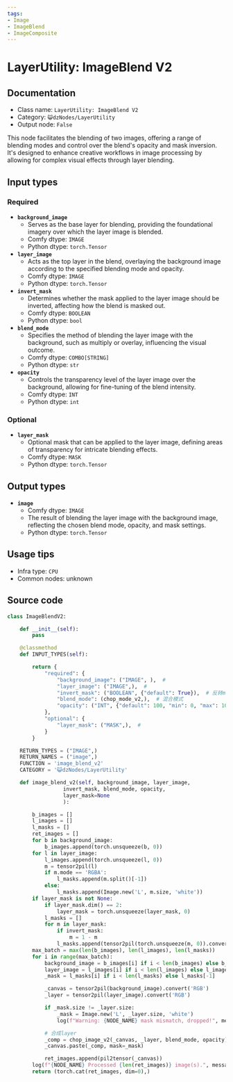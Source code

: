 ```yaml
---
tags:
- Image
- ImageBlend
- ImageComposite
---
```


# LayerUtility: ImageBlend V2
## Documentation
- Class name: `LayerUtility: ImageBlend V2`
- Category: `😺dzNodes/LayerUtility`
- Output node: `False`

This node facilitates the blending of two images, offering a range of blending modes and control over the blend's opacity and mask inversion. It's designed to enhance creative workflows in image processing by allowing for complex visual effects through layer blending.
## Input types
### Required
- **`background_image`**
    - Serves as the base layer for blending, providing the foundational imagery over which the layer image is blended.
    - Comfy dtype: `IMAGE`
    - Python dtype: `torch.Tensor`
- **`layer_image`**
    - Acts as the top layer in the blend, overlaying the background image according to the specified blending mode and opacity.
    - Comfy dtype: `IMAGE`
    - Python dtype: `torch.Tensor`
- **`invert_mask`**
    - Determines whether the mask applied to the layer image should be inverted, affecting how the blend is masked out.
    - Comfy dtype: `BOOLEAN`
    - Python dtype: `bool`
- **`blend_mode`**
    - Specifies the method of blending the layer image with the background, such as multiply or overlay, influencing the visual outcome.
    - Comfy dtype: `COMBO[STRING]`
    - Python dtype: `str`
- **`opacity`**
    - Controls the transparency level of the layer image over the background, allowing for fine-tuning of the blend intensity.
    - Comfy dtype: `INT`
    - Python dtype: `int`
### Optional
- **`layer_mask`**
    - Optional mask that can be applied to the layer image, defining areas of transparency for intricate blending effects.
    - Comfy dtype: `MASK`
    - Python dtype: `torch.Tensor`
## Output types
- **`image`**
    - Comfy dtype: `IMAGE`
    - The result of blending the layer image with the background image, reflecting the chosen blend mode, opacity, and mask settings.
    - Python dtype: `torch.Tensor`
## Usage tips
- Infra type: `CPU`
- Common nodes: unknown


## Source code
```python
class ImageBlendV2:

    def __init__(self):
        pass

    @classmethod
    def INPUT_TYPES(self):

        return {
            "required": {
                "background_image": ("IMAGE", ),  #
                "layer_image": ("IMAGE",),  #
                "invert_mask": ("BOOLEAN", {"default": True}),  # 反转mask
                "blend_mode": (chop_mode_v2,),  # 混合模式
                "opacity": ("INT", {"default": 100, "min": 0, "max": 100, "step": 1}),  # 透明度
            },
            "optional": {
                "layer_mask": ("MASK",),  #
            }
        }

    RETURN_TYPES = ("IMAGE",)
    RETURN_NAMES = ("image",)
    FUNCTION = 'image_blend_v2'
    CATEGORY = '😺dzNodes/LayerUtility'

    def image_blend_v2(self, background_image, layer_image,
                  invert_mask, blend_mode, opacity,
                  layer_mask=None
                  ):

        b_images = []
        l_images = []
        l_masks = []
        ret_images = []
        for b in background_image:
            b_images.append(torch.unsqueeze(b, 0))
        for l in layer_image:
            l_images.append(torch.unsqueeze(l, 0))
            m = tensor2pil(l)
            if m.mode == 'RGBA':
                l_masks.append(m.split()[-1])
            else:
                l_masks.append(Image.new('L', m.size, 'white'))
        if layer_mask is not None:
            if layer_mask.dim() == 2:
                layer_mask = torch.unsqueeze(layer_mask, 0)
            l_masks = []
            for m in layer_mask:
                if invert_mask:
                    m = 1 - m
                l_masks.append(tensor2pil(torch.unsqueeze(m, 0)).convert('L'))
        max_batch = max(len(b_images), len(l_images), len(l_masks))
        for i in range(max_batch):
            background_image = b_images[i] if i < len(b_images) else b_images[-1]
            layer_image = l_images[i] if i < len(l_images) else l_images[-1]
            _mask = l_masks[i] if i < len(l_masks) else l_masks[-1]

            _canvas = tensor2pil(background_image).convert('RGB')
            _layer = tensor2pil(layer_image).convert('RGB')

            if _mask.size != _layer.size:
                _mask = Image.new('L', _layer.size, 'white')
                log(f"Warning: {NODE_NAME} mask mismatch, dropped!", message_type='warning')

            # 合成layer
            _comp = chop_image_v2(_canvas, _layer, blend_mode, opacity)
            _canvas.paste(_comp, mask=_mask)

            ret_images.append(pil2tensor(_canvas))
        log(f"{NODE_NAME} Processed {len(ret_images)} image(s).", message_type='finish')
        return (torch.cat(ret_images, dim=0),)

```
